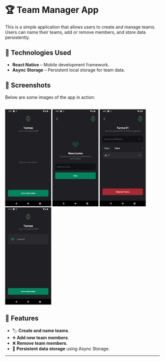 # 🏆 Team Manager App

This is a simple application that allows users to create and manage teams. Users can name their teams, add or remove members, and store data persistently.

## 🚀 Technologies Used

- **React Native** – Mobile development framework.
- **Async Storage** – Persistent local storage for team data.

## 📸 Screenshots

Below are some images of the app in action:

<div style="display: inline_block"><br>
<img src="assets/screenshots/Home01.png" width="150" />  
<img src="assets/screenshots/CriarTurma.png" width="150" />  
<img src="assets/screenshots/Turma.png" width="150" />  
<img src="assets/screenshots/Home02.png" width="150" />  

</div>

## 📌 Features

- 🏷 **Create and name teams**.
- ➕ **Add new team members**.
- ❌ **Remove team members**.
- 💾 **Persistent data storage** using Async Storage.

---

